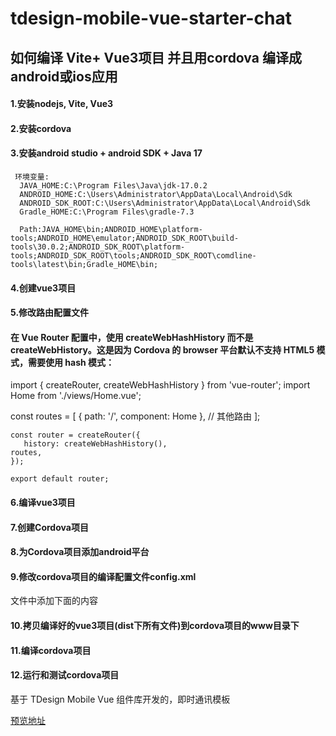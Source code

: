 
# tdesign-mobile-vue-starter-chat

## 如何编译 Vite+ Vue3项目 并且用cordova 编译成 android或ios应用
#### 1.安装nodejs, Vite, Vue3
#### 2.安装cordova
#### 3.安装android studio + android SDK + Java 17

     环境变量:
      JAVA_HOME:C:\Program Files\Java\jdk-17.0.2
      ANDROID_HOME:C:\Users\Administrator\AppData\Local\Android\Sdk
      ANDROID_SDK_ROOT:C:\Users\Administrator\AppData\Local\Android\Sdk
      Gradle_HOME:C:\Program Files\gradle-7.3

      Path:JAVA_HOME\bin;ANDROID_HOME\platform-tools;ANDROID_HOME\emulator;ANDROID_SDK_ROOT\build-tools\30.0.2;ANDROID_SDK_ROOT\platform-tools;ANDROID_SDK_ROOT\tools;ANDROID_SDK_ROOT\comdline-tools\latest\bin;Gradle_HOME\bin;


#### 4.创建vue3项目
#### 5.修改路由配置文件
   #### 在 Vue Router 配置中，使用 createWebHashHistory 而不是 createWebHistory。这是因为 Cordova 的 browser 平台默认不支持 HTML5 模式，需要使用 hash 模式：
   


   import { createRouter, createWebHashHistory } from 'vue-router';
   import Home from './views/Home.vue';
   
   const routes = [
       { path: '/', component: Home },
       // 其他路由
    ];
    
    const router = createRouter({
       history: createWebHashHistory(),
    routes,
    });
    
    export default router;

#### 6.编译vue3项目
#### 7.创建Cordova项目
#### 8.为Cordova项目添加android平台
#### 9.修改cordova项目的编译配置文件config.xml
   文件中添加下面的内容
    <content src="index.html" />
    <allow-navigation href="*" />
    <allow-intent href="*" />
    <access origin="*" />
    <allow-intent href="http://*/*" />
    <allow-intent href="https://*/*" />



#### 10.拷贝编译好的vue3项目(dist下所有文件)到cordova项目的www目录下
#### 11.编译cordova项目
#### 12.运行和测试cordova项目

基于 TDesign Mobile Vue 组件库开发的，即时通讯模板


[预览地址](https://tdesign-mobile-vue-starter-chat.surge.sh/)